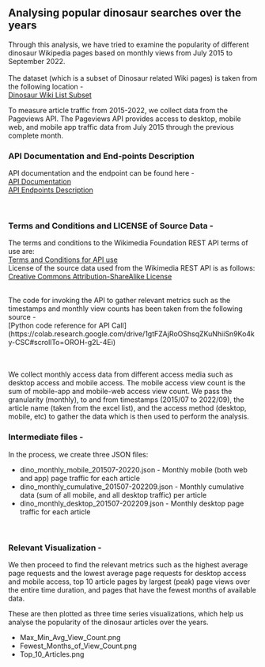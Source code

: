 ## Analysing popular dinosaur searches over the years

Through this analysis, we have tried to examine the popularity of different dinosaur Wikipedia pages based on monthly views from July 2015 to September 2022. <br><br>
The dataset (which is a subset of Dinosaur related Wiki pages) is taken from the following location - <br>
[Dinosaur Wiki List Subset](https://docs.google.com/spreadsheets/d/1zfBNKsuWOFVFTOGK8qnTr2DmHkYK4mAACBKk1sHLt_k/edit#gid=1345871712)

To measure article traffic from 2015-2022, we collect data from the Pageviews API. The Pageviews API provides access to desktop, mobile web, and mobile app traffic data from July 2015 through the previous complete month. <br>

### API Documentation and End-points Description

API documentation and the endpoint can be found here - <br>
[API Documentation](https://wikitech.wikimedia.org/wiki/Analytics/AQS/Pageviews) <br>
[API Endpoints Description](https://wikimedia.org/api/rest_v1/#/Pageviews_data/get_metrics_pageviews_aggregate_project_access_agent_granularity_start_end)

<br>

### Terms and Conditions and LICENSE of Source Data - 

The terms and conditions to the Wikimedia Foundation REST API terms of use are: <br> 
[Terms and Conditions for API use](https://www.mediawiki.org/wiki/REST_API#Terms_and_conditions)
<br>
License of the source data used from the Wikimedia REST API is as follows: <br>
[Creative Commons Attribution-ShareAlike License](https://creativecommons.org/licenses/by-sa/3.0/)

<br>
The code for invoking the API to gather relevant metrics such as the timestamps and monthly view counts has been taken from the following source - <br>
[Python code reference for API Call](https://colab.research.google.com/drive/1gtFZAjRoOShsqZKuNhiiSn9Ko4ky-CSC#scrollTo=OROH-g2L-4Ei)

<br><br>
We collect monthly access data from different access media such as desktop access and mobile access. The mobile access view count is the sum of mobile-app and mobile-web access view count. We pass the granularity (monthly), to and from timestamps (2015/07 to 2022/09), the article name (taken from the excel list), and the access method (desktop, mobile, etc) to gather the data which is then used to perform the analysis. <br>

### Intermediate files - <br>
In the process, we create three JSON files: <br>
* dino_monthly_mobile_201507-20220.json - Monthly mobile (both web and app) page traffic for each article
* dino_monthly_cumulative_201507-202209.json - Monthly cumulative data (sum of all mobile, and all desktop traffic) per article
* dino_monthly_desktop_201507-202209.json - Monthly desktop page traffic for each article

<br>

### Relevant Visualization - <br>
We then proceed to find the relevant metrics such as the highest average page requests and the lowest average page requests for desktop access and mobile access, top 10 article pages by largest (peak) page views over the entire time duration, and pages that have the fewest months of available data.

These are then plotted as three time series visualizations, which help us analyse the popularity of the dinosaur articles over the years. <br>
* Max_Min_Avg_View_Count.png
* Fewest_Months_of_View_Count.png
* Top_10_Articles.png
